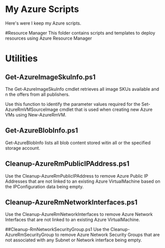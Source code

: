 # My Azure Scripts
Here's were I keep my Azure scripts. 



#Resource Manager
This folder contains scripts and templates to deploy resources using Azure Resource Manager

# Utilities
## Get-AzureImageSkuInfo.ps1
The Get-AzureImageSkuInfo cmdlet retrieves all image SKUs available and n the offers from all publishers.

Use this function to identify the parameter values required for the
Set-AzureRmVMSourceImage cmdlet that is used when creating new Azure VMs
using New-AzureRmVM.

## Get-AzureBlobInfo.ps1
Get-AzureBlobInfo lists all blob content stored witin all or the specified
storage account. 

## Cleanup-AzureRmPublicIPAddress.ps1
 Use the Cleanup-AzureRmPublicIPAddress to remove Azure Public IP Addresses that
 are not linked to an existing Azure VirtualMachine based on the IPConfiguration
 data being empty.

## Cleanup-AzureRmNetworkInterfaces.ps1
Use the Cleanup-AzureRmNetworkInterfaces to remove Azure Network Interfaces that
are not linked to an existing Azure VirtualMachine. 

##Cleanup-RmNetworkSecurityGroup.ps1
Use the Cleanup-AzureRmSecurityGroup to remove Azure Network Security Groups that are not
associated with any Subnet or Network interface being empty.


